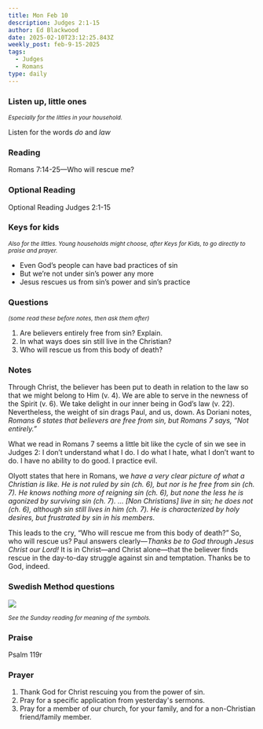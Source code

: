 ```yaml
---
title: Mon Feb 10
description: Judges 2:1-15
author: Ed Blackwood
date: 2025-02-10T23:12:25.843Z
weekly_post: feb-9-15-2025
tags:
  - Judges
  - Romans
type: daily
---
```

### Listen up, little ones

<div><small><i>Especially for the littles in your household.</i></small></div>

Listen for the words *do* and *law*

### Reading

Romans 7:14-25—Who will rescue me?

### O﻿ptional Reading

Optional Reading Judges 2:1-15

### Keys for kids

<div><small><i>Also for the littles. Young households might choose, after Keys for Kids, to go directly to praise and prayer.</i></small></div>

* Even God’s people can have bad practices of sin
* But we’re not under sin’s power any more
* Jesus rescues us from sin’s power and sin’s practice

### Questions

<div><small><i>(some read these before notes, then ask them after)</i></small></div>

1. Are believers entirely free from sin? Explain.
2. In what ways does sin still live in the Christian?
3. Who will rescue us from this body of death?

### Notes

Through Christ, the believer has been put to death in relation to the law so that we might belong to Him (v. 4). We are able to serve in the newness of the Spirit (v. 6). We take delight in our inner being in God’s law (v. 22). Nevertheless, the weight of sin drags Paul, and us, down. As Doriani notes, *Romans 6 states that believers are free from sin, but Romans 7 says, “Not entirely.”* 

What we read in Romans 7 seems a little bit like the cycle of sin we see in Judges 2: I don’t understand what I do. I do what I hate, what I don’t want to do. I have no ability to do good. I practice evil. 

Olyott states that here in Romans, we *have a very clear picture of what a Christian is like. He is not ruled by sin (ch. 6), but nor is he free from sin (ch. 7). He knows nothing more of reigning sin (ch. 6), but none the less he is agonized by surviving sin (ch. 7). … \[Non Christians] live in sin; he does not (ch. 6), although sin still lives in him (ch. 7). He is characterized by holy desires, but frustrated by sin in his members*.

This leads to the cry, “Who will rescue me from this body of death?” So, who will rescue us? Paul answers clearly—*Thanks be to God through Jesus Christ our Lord!* It is in Christ—and Christ alone—that the believer finds rescue in the day-to-day struggle against sin and temptation. Thanks be to God, indeed.

### Swedish Method questions

![](/static/img/family_worship_study_ed-swedish_questions.png)

<div><small><i>See the Sunday reading for meaning of the symbols.</i></small></div>

### Praise

P﻿salm 119r

### Prayer

1. Thank God for Christ rescuing you from the power of sin.
2. Pray for a specific application from yesterday's sermons.
3. Pray for a member of our church, for your family, and for a non-Christian friend/family member.